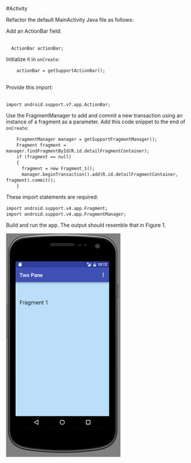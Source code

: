 #Activity

Refactor the default MainActivity Java file as follows:

Add an ActionBar field:

```

  ActionBar actionBar;

```

Initialize it in `onCreate`:

```
    actionBar = getSupportActionBar();


```

Provide this import:

```

import android.support.v7.app.ActionBar;

```

Use the FragmentManager to add and commit a new transaction using an instance of a fragment as a parameter. Add this code snippet to the end of `onCreate`:

```
    FragmentManager manager = getSupportFragmentManager();
    Fragment fragment = manager.findFragmentById(R.id.detailFragmentContainer);
    if (fragment == null)
    {
      fragment = new Fragment_1();
      manager.beginTransaction().add(R.id.detailFragmentContainer, fragment).commit();
    }

```

These import statements are required:

```
import android.support.v4.app.Fragment;
import android.support.v4.app.FragmentManager;

```
Build and run the app. The output should resemble that in Figure 1.

![Figure 1: Display single fragment](img/03.png)